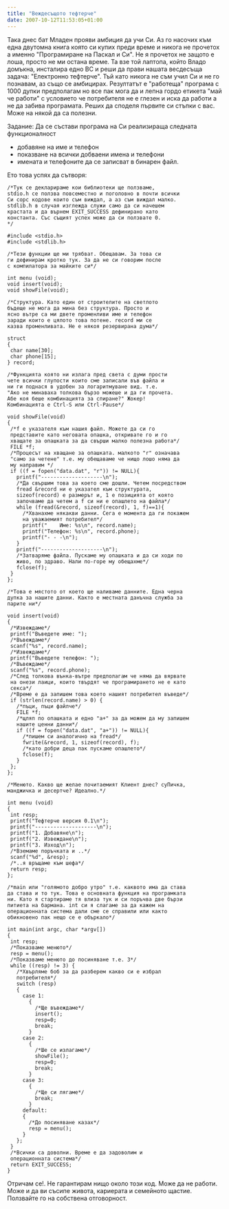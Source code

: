 ```yaml
---
title: "Веждесъщото тефтерче"
date: 2007-10-12T11:53:05+01:00
---
```


Така днес бат Младен прояви амбиция да учи Си. Аз го насочих към една двутомна книга която си купих преди време и никога не прочетох а именно "Програмиране на Паскал и Си". Не я прочетох не защото е лоша, просто не ми остана време. Та взе той лаптопа, който Владо домъкна, инсталира едно BC и реши да прави нашата весдесъща задача: "Електронно тефтерче". Тъй като никога не съм учил Си и не го познавам, аз също се амбицирах. Резултатът е "работеща" програма с 1000 дупки предполагам но все пак мога да и лепна гордо етикета "май че работи" с условието че потребителя не е глезен и иска да работи а не да забива програмата. Реших да споделя първите си стъпки с вас. Може на някой да са полезни.

Задание: Да се състави програма на Си реализираща следната функционалност

- добавяне на име и телефон
- показване на всички добваени имена и телефони
- имената и телефоните да се записват в бинарен файл.

Ето това успях да сътворя:

```
/*Тук се декларираме кои библиотеки ще ползваме,
stdio.h се ползва повсеместно и поголовно в почти всички
Си сорс кодове които съм виждал, а аз съм виждал малко.
stdlib.h в случая изглежда служи само да си начешем
крастата и да върнем EXIT_SUCCESS дефинирано като
константа. Със същият успех може да си ползвате 0.
*/

#include <stdio.h>
#include <stdlib.h>

/*Тези функции ще ми трябват. Обещавам. За това си
ги дефинирам кротко тук. За да не си говорим после
с компилатора за майките си*/

int menu (void);
void insert(void);
void showFile(void);

/*Структура. Като един от строителите на светлото
бъдеще не мога да мина без структура. Просто и
ясно вътре са ми двете променливи име и телефон
заради които е цялото това потене. record ми се
казва променливата. Не е някоя резервирана дума*/

struct
{
 char name[30];
 char phone[15];
} record;

/*Функцията която ни излага пред света с думи прости
чете всички глупости които сме записали във файла и
ни ги поднася в удобен за логаритмуване вид. т.е.
"Ако не минаваха толкова бързо можеше и да ги прочета.
Абе коя беше комбинацията за спиране?" Жокер!
Комбинацията е Ctrl-S или Ctrl-Pause*/

void showFile(void)
{
 /*f е указателя към нашия файл. Можете да си го
 представите като неговата опашка, откривате го и го
 хващате за опашката за да свърши малко полезна работа*/
 FILE *f;
 /*Процесът на хващане за опашката. малкото "r" означава
 "само за четене" т.е. му обещаваме че нищо лошо няма да
 му направим */
 if ((f = fopen("data.dat", "r")) != NULL){
   printf("--------------------\n");
   /*Да свършим това за което сме дошли. Четем посредством
   fread &record ни е указател към структурата,
   sizeof(record) е размерът и, 1 е позицията от която
   започваме да четем а f си ни е опашлето на файла*/
   while (fread(&record, sizeof(record), 1, f)==1){
     /*Хванахме някакви данни. Сега е момента да ги покажем
     на уважаемият потребител*/
     printf("    Име: %s\n", record.name);
     printf("Телефон: %s\n", record.phone);
     printf("- - -\n");
   }
   printf("--------------------\n");
   /*Затваряме файла. Пускаме му опашката и да си ходи по
   живо, по здраво. Нали по-горе му обещахме*/
   fclose(f);
 }
};

/*Това е мястото от което ще наливаме данните. Една черна
дупка за нашите данни. Както е местната данъчна служба за
парите ни*/

void insert(void)
{
 /*Извеждаме*/
 printf("Въведете име: ");
 /*Въвеждаме*/
 scanf("%s", record.name);
 /*Извеждаме*/
 printf("Въведете телефон: ");
 /*Въвеждаме*/
 scanf("%s", record.phone);
 /*След толкова вънка-вътре предполагам че няма да вярвате
 на онези лаици, които твърдят че програмирането не е като
 секса*/
 /*Време е да запишем това което нашият потребител въведе*/
 if (strlen(record.name) > 0) {
   /*пъци, пъци файлче*/
   FILE *f;
   /*щляп по опашката и едно "a+" за да можем да му запишем
   нашите ценни данни*/
   if ((f = fopen("data.dat", "a+")) != NULL){
     /*пишем си аналогично на fread*/
     fwrite(&record, 1, sizeof(record), f);
     /*като добри деца пак пускаме опашлето*/
     fclose(f);
   }
 };
};

/*Менюто. Какво ще желае почитаемият Клиент днес? суПичка,
манджичка и десертче? Идеално.*/

int menu (void)
{
 int resp;
 printf("Тефтерче версия 0.1\n");
 printf("--------------------\n");
 printf("1. Добавяне\n");
 printf("2. Извеждане\n");
 printf("3. Изход\n");
 /*Вземаме поръчката и ..*/
 scanf("%d", &resp);
 /*..я връщаме към шефа*/
 return resp;
};

/*main или "голямото добро утро" т.е. каквото има да става
да става и то тук. Това е основната функция на програмката
ни. Като я стартираме тя влиза тук и си поръчва две бързи
питиета на бармана. int си я слагаме за да кажем на
операционната система дали сме се справили или както
обикновено пак нещо се е объркало*/

int main(int argc, char *argv[])
{
 int resp;
 /*Показваме менюто*/
 resp = menu();
 /*Показваме менюто до посиняване т.е. 3*/
 while ((resp) != 3) {
   /*Хвърляме боб за да разберем какво си е избрал
   потребителя*/
   switch (resp)
   {
     case 1:
       {
         /*Ще въвеждаме*/
         insert();
         resp=0;
         break;
       }
     case 2:
       {
         /*Ше се излагаме*/
         showFile();
         resp=0;
         break;
       }
     case 3:
       {
         /*Ще си лягаме*/
         break;
       }
     default:
     {
       /*До посиняване казах*/
       resp = menu();
     }
   };
 }
 /*Всички са доволни. Време е да задоволим и
 операционната система*/
 return EXIT_SUCCESS;
}
```

Отричам се!. Не гарантирам нищо около този код. Може да не работи. Може и да ви съсипе живота, кариерата и семейното щастие. Ползвайте го на собствена отговорност.
